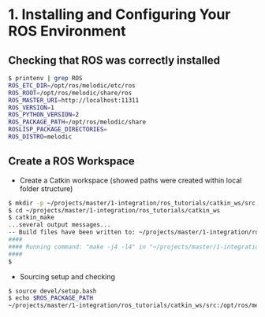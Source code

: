 # 1. Installing and Configuring Your ROS Environment

##  Checking that ROS was correctly installed

```bash
$ printenv | grep ROS
ROS_ETC_DIR=/opt/ros/melodic/etc/ros
ROS_ROOT=/opt/ros/melodic/share/ros
ROS_MASTER_URI=http://localhost:11311
ROS_VERSION=1
ROS_PYTHON_VERSION=2
ROS_PACKAGE_PATH=/opt/ros/melodic/share
ROSLISP_PACKAGE_DIRECTORIES=
ROS_DISTRO=melodic
```

## Create a ROS Workspace

- Create a Catkin workspace (showed paths were created within local folder structure)

```bash
$ mkdir -p ~/projects/master/1-integration/ros_tutorials/catkin_ws/src
$ cd ~/projects/master/1-integration/ros_tutorials/catkin_ws
$ catkin_make
...several output messages...
-- Build files have been written to: ~/projects/master/1-integration/ros_tutorials/catkin_ws/build
####
#### Running command: "make -j4 -l4" in "~/projects/master/1-integration/ros_tutorials/catkin_ws/build"
####
$
```

- Sourcing setup and checking

```bash
$ source devel/setup.bash
$ echo $ROS_PACKAGE_PATH
~/projects/master/1-integration/ros_tutorials/catkin_ws/src:/opt/ros/melodic/share
```
